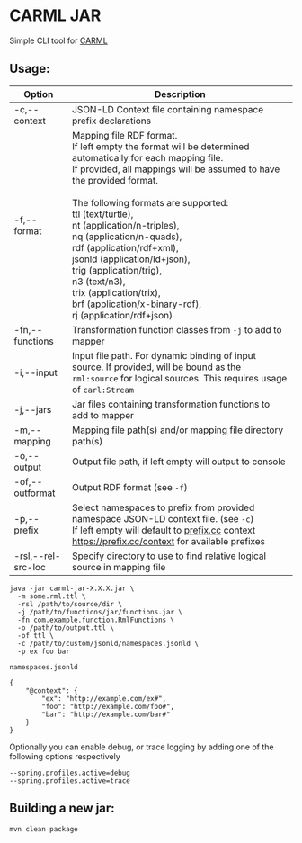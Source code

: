 CARML JAR
=====================
Simple CLI tool for [CARML](https://github.com/carml/carml)

Usage:
------
| Option            | Description                      |
|-------------------|----------------------------------|
|-c,--context       |JSON-LD Context file containing namespace prefix declarations|
|-f,--format        |Mapping file RDF format.<br>If left empty the format will be determined automatically for each mapping file.<br>If provided, all mappings will be assumed to have the provided format.<br><br>The following formats are supported:<br>  ttl (text/turtle),<br>nt (application/n-triples),<br>nq (application/n-quads),<br>rdf (application/rdf+xml),<br>jsonld (application/ld+json),<br>trig (application/trig),<br>n3 (text/n3),<br>trix (application/trix),<br>brf (application/x-binary-rdf),<br>rj (application/rdf+json)|
|-fn,--functions    |Transformation function classes from `-j` to add to mapper|
|-i,--input         |Input file path. For dynamic binding of input source. If provided, will be bound as the `rml:source` for logical sources. This requires usage of `carl:Stream`|
|-j,--jars          |Jar files containing transformation functions to add to mapper|
|-m,--mapping       |Mapping file path(s) and/or mapping file directory path(s)|
|-o,--output        |Output file path, if left empty will output to console|
|-of,--outformat    |Output RDF format (see `-f`)|
|-p,--prefix        |Select namespaces to prefix from provided namespace JSON-LD context file. (see `-c`)<br>If left empty will default to [prefix.cc](https://prefix.cc) context https://prefix.cc/context for available prefixes|
|-rsl,--rel-src-loc |Specify directory to use to find relative logical source in mapping file|

```shell script
java -jar carml-jar-X.X.X.jar \
  -m some.rml.ttl \
  -rsl /path/to/source/dir \
  -j /path/to/functions/jar/functions.jar \
  -fn com.example.function.RmlFunctions \
  -o /path/to/output.ttl \
  -of ttl \
  -c /path/to/custom/jsonld/namespaces.jsonld \
  -p ex foo bar
```

`namespaces.jsonld`
```
{
    "@context": {
        "ex": "http://example.com/ex#",
        "foo": "http://example.com/foo#",
        "bar": "http://example.com/bar#"
    }
}
```

Optionally you can enable debug, or trace logging by adding one of the following options respectively
```
--spring.profiles.active=debug
--spring.profiles.active=trace
```


Building a new jar:
-------------------

```shell script
mvn clean package
```
